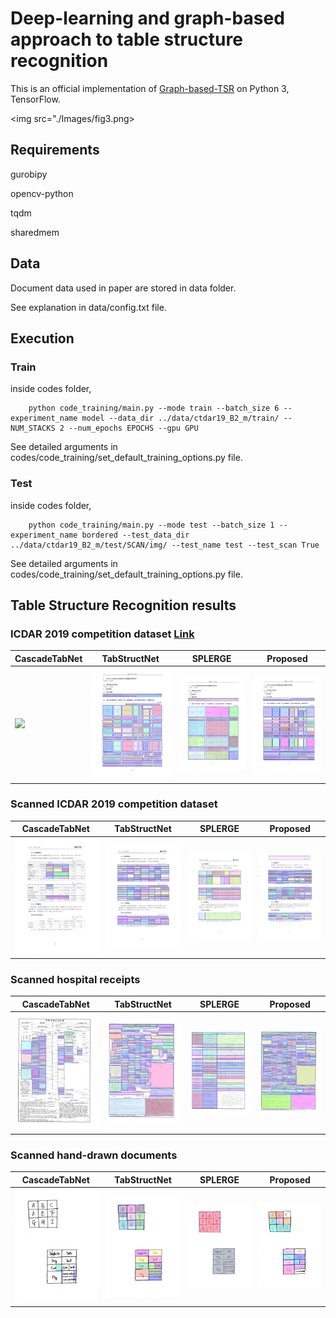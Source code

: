 # Deep-learning and graph-based approach to table structure recognition

This is an official implementation of [Graph-based-TSR](https://link.springer.com/article/10.1007/s11042-021-11819-7) on Python 3, TensorFlow.

<img src="./Images/fig3.png>

## Requirements
gurobipy

opencv-python

tqdm

sharedmem

## Data

Document data used in paper are stored in data folder.

See explanation in data/config.txt file.

## Execution

### Train

inside codes folder,

```
    python code_training/main.py --mode train --batch_size 6 --experiment_name model --data_dir ../data/ctdar19_B2_m/train/ --NUM_STACKS 2 --num_epochs EPOCHS --gpu GPU
```

See detailed arguments in codes/code_training/set_default_training_options.py file.

### Test

inside codes folder,

```
    python code_training/main.py --mode test --batch_size 1 --experiment_name bordered --test_data_dir ../data/ctdar19_B2_m/test/SCAN/img/ --test_name test --test_scan True
```

See detailed arguments in codes/code_training/set_default_training_options.py file.

## Table Structure Recognition results

### ICDAR 2019 competition dataset [Link](https://github.com/cndplab-founder/ICDAR2019_cTDaR)

| CascadeTabNet | TabStructNet | SPLERGE | Proposed | 
| ------------- | ------------ | ------- | -------- |
| <img src="./Images/ICDAR2019/cascadetabnet_cTDaR_t10021.jpg" width="200"> | <img src="./Images/ICDAR2019/tabstructnet_cTDaR_t10021.jpg" width="200"> | <img src="./Images/ICDAR2019/splerge_cTDaR_t10021.jpg" width="200"> | <img src="./Images/ICDAR2019/proposed_cTDaR_t10021.jpg" width="200"> |

### Scanned ICDAR 2019 competition dataset

| CascadeTabNet | TabStructNet | SPLERGE | Proposed | 
| ------------- | ------------ | ------- | -------- |
| <img src="./Images/ICDAR2019_scan/cascadetabnet_cTDaR_t10014.jpg" width="200"> | <img src="./Images/ICDAR2019_scan/tabstructnet_cTDaR_t10014.jpg" width="200"> | <img src="./Images/ICDAR2019_scan/splerge_cTDaR_t10014.jpg" width="200"> | <img src="./Images/ICDAR2019_scan/proposed_cTDaR_t10014.jpg" width="200"> |

### Scanned hospital receipts

| CascadeTabNet | TabStructNet | SPLERGE | Proposed | 
| ------------- | ------------ | ------- | -------- |
| <img src="./Images/Receipt/cascadetabnet_test_07.jpg" width="200"> | <img src="./Images/Receipt/tabstructnet_test_07.jpg" width="200"> | <img src="./Images/Receipt/splerge_test_07.jpg" width="200"> | <img src="./Images/Receipt/proposed_test_07.jpg" width="200"> |

### Scanned hand-drawn documents

| CascadeTabNet | TabStructNet | SPLERGE | Proposed | 
| ------------- | ------------ | ------- | -------- |
| <img src="./Images/Handdrawn/cascadetabnet_test_05.jpg" width="200"> | <img src="./Images/Handdrawn/tabstructnet_test_05.jpg" width="200"> | <img src="./Images/Handdrawn/splerge_test_05.jpg" width="200"> | <img src="./Images/Handdrawn/proposed_test_05.jpg" width="200"> |



